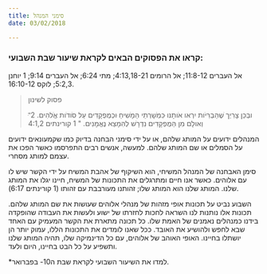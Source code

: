 ```yaml
---
title: סימני המנהל
date: 03/02/2018

---
```


### קראו את הפסוקים הבאים לקראת שיעור שבת השבועי: 
אל העברים 11:8-12; אל הרומים 4:13,18-21; מתי 6:24; אל העברים 9:14; 1 יוחנן 5:2,3; לוקס 16:10-12.

> <p>פסוק לשינון</p>
> "ּובְכֵן צָרִיְך ׁשֶהַּבְרִּיֹות יִרְאּו אֹותָנּו ּכִמְׁשָרְתֵי הַּמָׁשִיחַ ּוכְמֻפְקָדִים עַל סֹודֹות אֱֹלהִים. 2 וְאּולָם מִן הַּמֻפְקָדִים נִדְרָׁש לְהִּמָצֵא נֶאֱמָנִים. " 1 קורינתים 4:1,2

המנהלים ידועים על המותג שלהם, או על ידי סימני הבחנה בדיוק כמו שקמעונאים ידועים על הסמלים או שם המותג שלהם. למעשה, אנשים רבים התפרסמו כאשר הפכו את עצמם למותג מסחרי.    
 
סימן האבחנה של המנהל המשיחי, הוא השיקוף של אהבת המשיח על ידי הקשר שיש לו עם אלוהים. כאשר אנו חיים ומתרגלים את התכונות של המשיח, חיינו יגלו את המותג שלנו. המותג שלנו הוא המותג שלו; זהותנו מעורבבת עם זהותו (1 קורינתים 6:17). 
 
השבוע נביט על תכונות אופי מזהות של מנהלי אלוהים שעושות את שם המותג שלהם. תכונות אלו נותנות לנו השראה לחכות לחזרתו של ישוע ולעשות את העבודה שהופקדה בידנו כמנהלים נאמנים של האמת שלו. כל תכונה מתארת את הקשר המעמיק עם האחד שבא לחפש ולהושיע את האובד. ככל שאנו לומדים את התכונות הללו, עמוק יותר הן יושתלו בחיינו. האופי האוהב של אלוהים, עם כל הדינמיקה שלו, תהיה המותג שלנו ותשפיע על כל הבט בחיינו, היום ולעד. 

*למדו את השיעור השבועי לקראת שבת ה10- בפברואר.